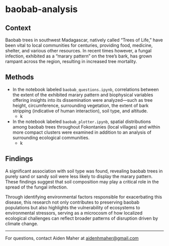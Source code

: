 # baobab-analysis

## Context

Baobab trees in southwest Madagascar, natively called “Trees of Life,” have been vital to local communities for centuries, providing food, medicine, shelter, and various other resources. In recent times however, a fungal infection, exhibited as a “marary pattern” on the tree’s bark, has grown rampant across the region, resulting in increased tree mortality. 

## Methods 

- In the notebook labeled `baobab_questions.ipynb`, correlations between the extent of the exhibited marary pattern and biophysical variables offering insights into its dissemination were analyzed—such as tree height, circumference, surrounding vegetation, the extent of bark stripping (indicative of human interaction), soil type, and altitude.
  - k
- In the notebook labeled `baobab_plotter.ipynb`, spatial distributions among baobab trees throughout Fokontanies (local villages) and within more compact clusters were examined in addition to an analysis of surrounding ecological communities. 
  - k

## Findings

A significant association with soil type was found, revealing baobab trees in purely sand or sandy soil were less likely to display the marary
pattern. These findings suggest that soil composition may play a critical role in the spread of the fungal infection. 

Through identifying environmental factors responsible for exacerbating this disease, this research not only contributes to preserving baobab populations but also highlights the vulnerability of ecosystems to environmental stressors, serving as a microcosm of how localized ecological challenges can reflect broader patterns of disruption driven by climate change.

---
For questions, contact Aiden Maher at aidenhmaher@gmail.com
